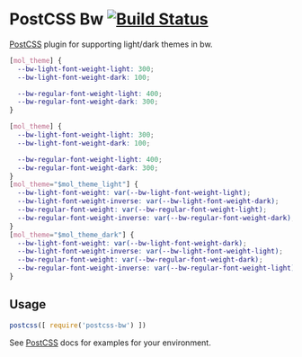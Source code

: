 # PostCSS Bw [![Build Status][ci-img]][ci]

[PostCSS] plugin for supporting light/dark themes in bw.

[PostCSS]: https://github.com/postcss/postcss
[ci-img]:  https://travis-ci.org/yurybikuzin/postcss-bw.svg
[ci]:      https://travis-ci.org/yurybikuzin/postcss-bw

```css
[mol_theme] {
  --bw-light-font-weight-light: 300;
  --bw-light-font-weight-dark: 100;

  --bw-regular-font-weight-light: 400;
  --bw-regular-font-weight-dark: 300;
}
```

```css
[mol_theme] {
  --bw-light-font-weight-light: 300;
  --bw-light-font-weight-dark: 100;

  --bw-regular-font-weight-light: 400;
  --bw-regular-font-weight-dark: 300;
}
[mol_theme="$mol_theme_light"] {
  --bw-light-font-weight: var(--bw-light-font-weight-light);
  --bw-light-font-weight-inverse: var(--bw-light-font-weight-dark);
  --bw-regular-font-weight: var(--bw-regular-font-weight-light);
  --bw-regular-font-weight-inverse: var(--bw-regular-font-weight-dark);
}
[mol_theme="$mol_theme_dark"] {
  --bw-light-font-weight: var(--bw-light-font-weight-dark);
  --bw-light-font-weight-inverse: var(--bw-light-font-weight-light);
  --bw-regular-font-weight: var(--bw-regular-font-weight-dark);
  --bw-regular-font-weight-inverse: var(--bw-regular-font-weight-light);
}
```

## Usage

```js
postcss([ require('postcss-bw') ])
```

See [PostCSS] docs for examples for your environment.
